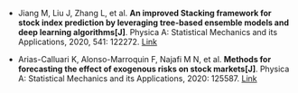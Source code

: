 * Jiang M, Liu J, Zhang L, et al. <b>An improved Stacking framework for stock index prediction by leveraging tree-based ensemble models and deep learning algorithms[J]</b>. Physica A: Statistical Mechanics and its Applications, 2020, 541: 122272. [Link](https://www.sciencedirect.com/science/article/pii/S0378437119313093)

* Arias-Calluari K, Alonso-Marroquin F, Najafi M N, et al. <b>Methods for forecasting the effect of exogenous risks on stock markets[J]</b>. Physica A: Statistical Mechanics and its Applications, 2020: 125587. [Link](https://www.sciencedirect.com/science/article/pii/S0378437120308852)
